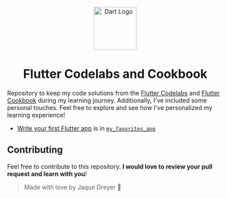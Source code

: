 <p align="center">
 <img alt="Dart Logo" width="100" img src="https://cdn.jsdelivr.net/gh/devicons/devicon@latest/icons/flutter/flutter-original.svg">      
  <h1 align="center">Flutter Codelabs and Cookbook</h1>
</p>

Repository to keep my code solutions from the [Flutter Codelabs](https://docs.flutter.dev/codelabs) and [Flutter Cookbook](https://docs.flutter.dev/cookbook) during my learning journey. Additionally, I've included some personal touches. Feel free to explore and see how I've personalized my learning experience!

- [Write your first Flutter app](https://docs.flutter.dev/get-started/codelab) is in [`my_favorites_app`](my_favorites_app)
  

## Contributing
Feel free to contribute to this repository. **I would love to review your pull request and learn with you**! 

> Made with love by Jaque Dreyer 🧡

